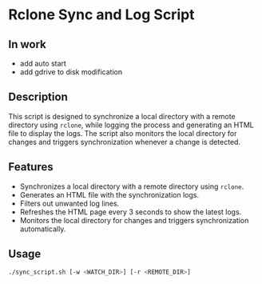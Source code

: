 # Rclone Sync and Log Script

## In work

- add auto start
- add gdrive to disk modification

## Description

This script is designed to synchronize a local directory with a remote directory using `rclone`, while logging the process and generating an HTML file to display the logs. The script also monitors the local directory for changes and triggers synchronization whenever a change is detected.

## Features

- Synchronizes a local directory with a remote directory using `rclone`.
- Generates an HTML file with the synchronization logs.
- Filters out unwanted log lines.
- Refreshes the HTML page every 3 seconds to show the latest logs.
- Monitors the local directory for changes and triggers synchronization automatically.

## Usage

```bash
./sync_script.sh [-w <WATCH_DIR>] [-r <REMOTE_DIR>]
